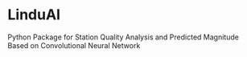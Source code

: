 # LinduAI
Python Package for Station Quality Analysis and Predicted Magnitude Based on Convolutional Neural Network
